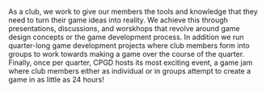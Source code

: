 As a club, we work to give our members the tools and knowledge that they need to turn their game ideas into reality. We achieve this through presentations, discussions, and worskhops that revolve around game design concepts or the game development process. In addition we run quarter-long game development projects where club members form into groups to work towards making a game over the course of the quarter. Finally, once per quarter, CPGD hosts its most exciting event, a game jam where club members either as individual or in groups attempt to create a game in as little as 24 hours!
